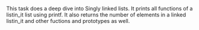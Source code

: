 This task does a deep dive into Singly linked lists. It prints all functions of a listin_it list using printf. It also returns the number of elements in a linked listin_it and other fuctions and prototypes as well.
